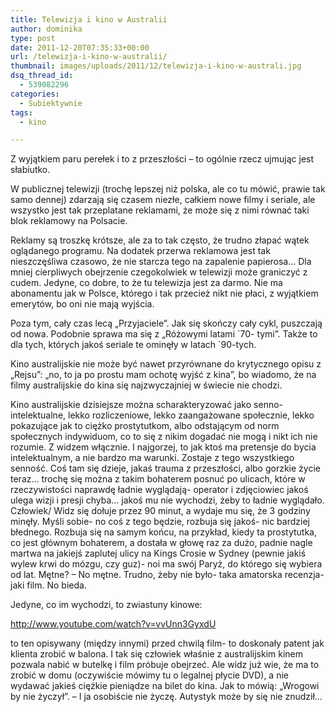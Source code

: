 ```yaml
---
title: Telewizja i kino w Australii
author: dominika
type: post
date: 2011-12-20T07:35:33+00:00
url: /telewizja-i-kino-w-australii/
thumbnail: images/uploads/2011/12/telewizja-i-kino-w-australi.jpg
dsq_thread_id:
  - 539082296
categories:
  - Subiektywnie
tags:
  - kino

---
```

Z wyjątkiem paru perełek i to z przeszłości &#8211; to ogólnie rzecz ujmując jest słabiutko.

W publicznej telewizji (trochę lepszej niż polska, ale co tu mówić, prawie tak samo dennej) zdarzają się czasem niezłe, całkiem nowe filmy i seriale, ale wszystko jest tak przeplatane reklamami, że może się z nimi równać taki blok reklamowy na Polsacie.<!--more-->

Reklamy są troszkę krótsze, ale za to tak często, że trudno złapać wątek oglądanego programu. Na dodatek przerwa reklamowa jest tak nieszczęśliwa czasowo, że nie starcza tego na zapalenie papierosa&#8230; Dla mniej cierpliwych obejrzenie czegokolwiek w telewizji może graniczyć z cudem. Jedyne, co dobre, to że tu telewizja jest za darmo. Nie ma abonamentu jak w Polsce, którego i tak przecież nikt nie płaci, z wyjątkiem emerytów, bo oni nie mają wyjścia.

Poza tym, cały czas lecą &#8222;Przyjaciele&#8221;. Jak się skończy cały cykl, puszczają od nowa. Podobnie sprawa ma się z &#8222;Różowymi latami \`70- tymi&#8221;. Także to dla tych, których jakoś seriale te ominęły w latach \`90-tych.

Kino australijskie nie może być nawet przyrównane do krytycznego opisu z &#8222;Rejsu&#8221;: &#8222;no, to ja po prostu mam ochotę wyjść z kina&#8221;, bo wiadomo, że na filmy australijskie do kina się najzwyczajniej w świecie nie chodzi.

Kino australijskie dzisiejsze można scharakteryzować jako senno-intelektualne, lekko rozliczeniowe, lekko zaangażowane społecznie, lekko pokazujące jak to ciężko prostytutkom, albo odstającym od norm społecznych indywiduom, co to się z nikim dogadać nie mogą i nikt ich nie rozumie. Z widzem włącznie. I najgorzej, to jak ktoś ma pretensje do bycia intelektualnym, a nie bardzo ma warunki. Zostaje z tego wszystkiego senność. Coś tam się dzieje, jakaś trauma z przeszłości, albo gorzkie życie teraz&#8230; trochę się można z takim bohaterem posnuć po ulicach, które w rzeczywistości naprawdę ładnie wyglądają- operator i zdjęciowiec jakoś ulega wizji i presji chyba&#8230; jakoś mu nie wychodzi, żeby to ładnie wyglądało. Człowiek/ Widz się dołuje przez 90 minut, a wydaje mu się, że 3 godziny minęły. Myśli sobie- no coś z tego będzie, rozbuja się jakoś- nic bardziej błednego. Rozbuja się na samym końcu, na przykład, kiedy ta prostytutka, co jest głównym bohaterem, a dostała w głowę raz za dużo, padnie nagle martwa na jakiejś zaplutej ulicy na Kings Crosie w Sydney (pewnie jakiś wylew krwi do mózgu, czy guz)- noi ma swój Paryż, do którego się wybiera od lat. Mętne? &#8211; No mętne. Trudno, żeby nie było- taka amatorska recenzja- jaki film. No bieda.

Jedyne, co im wychodzi, to zwiastuny kinowe:

http://www.youtube.com/watch?v=vvUnn3GyxdU

to ten opisywany (między innymi) przed chwilą film- to doskonały patent jak klienta zrobić w balona. I tak się człowiek właśnie z australijskim kinem pozwala nabić w butelkę i film próbuje obejrzeć. Ale widz już wie, że ma to zrobić w domu (oczywiście mówimy tu o legalnej płycie DVD), a nie wydawać jakieś ciężkie pieniądze na bilet do kina. Jak to mówią: &#8222;Wrogowi by nie życzył&#8221;. &#8211; I ja osobiście nie życzę. Autystyk może by się nie znudził&#8230;

&nbsp;